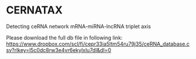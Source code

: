# CERNATAX
Detecting ceRNA network mRNA-miRNA-lncRNA triplet axis


Please download the full db file in following link:
https://www.dropbox.com/scl/fi/cepr33ia5ltm54ru79j35/ceRNA_database.csv?rlkey=l5c0dc8rw3e4vr6ekylxlu7dl&dl=0
